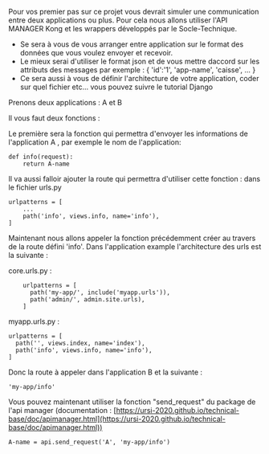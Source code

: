Pour vos premier pas sur ce projet vous devrait simuler une communication entre deux applications ou plus.
Pour cela nous allons utiliser l'API MANAGER Kong et les wrappers développés par le Socle-Technique.
* Se sera à vous de vous arranger entre application sur le format des données que vous voulez envoyer et recevoir.
* Le mieux serai d'utiliser le format json et de vous mettre daccord sur les attributs des messages par exemple : { 'id':'1', 'app-name', 'caisse', ... }
* Ce sera aussi à vous de définir l'architecture de votre application, coder sur quel fichier etc... vous pouvez suivre le tutorial Django 

Prenons deux applications : A et B

Il vous faut deux fonctions :


Le première sera la fonction qui permettra d'envoyer les informations de l'application A , par exemple le nom de l'application:
	
	def info(request):
		return A-name

Il va aussi falloir ajouter la route qui permettra d'utiliser cette fonction :
dans le fichier urls.py

	urlpatterns = [
		...
		path('info', views.info, name='info'),
	]

Maintenant nous allons appeler la fonction précédemment créer au travers de la route défini 'info'.
Dans l'application example l'architecture des urls est la suivante :

core.urls.py :

		urlpatterns = [  
		  path('my-app/', include('myapp.urls')),  
		  path('admin/', admin.site.urls),  
		]

myapp.urls.py :
  
	urlpatterns = [  
	  path('', views.index, name='index'),  
	  path('info', views.info, name='info'),  
	]

Donc la route à appeler dans l'application B et la suivante :

	'my-app/info'

Vous pouvez maintenant utiliser la fonction "send_request" du package de l'api manager (documentation : [https://ursi-2020.github.io/technical-base/doc/apimanager.html](https://ursi-2020.github.io/technical-base/doc/apimanager.html))


	A-name = api.send_request('A', 'my-app/info')
